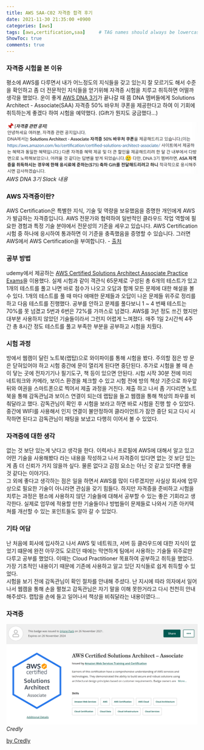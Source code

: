 ```yaml
---
title: AWS SAA-C02 자격증 합격 후기
date: 2021-11-30 21:35:00 +0900
categories: [aws]
tags: [aws,certification,saa]     # TAG names should always be lowercase
ShowToc: true
comments: true
---
```

  
### 자격증 시험을 본 이유
 평소에 AWS를 다루면서 내가 어느정도의 지식들을 갖고 있는지 잘 모르기도 해서 수준을 확인하고 좀 더 전문적인 지식들을 얻기위해 자격증 시험을 치루고 취득하면 어떨까 생각을 했었다. 운이 좋게 [AWS DNA 3기](https://parkinjong.github.io/posts/aws-dna-3%EA%B8%B0-%ED%9B%84%EA%B8%B0/)가 끝나갈 때 쯤 DNA 멤버들에게 Solutions Architect - Associate(SAA) 자격증 50% 바우처 쿠폰을 제공한다고 하여 이 기회에 취득하는게 좋겠다 하여 시험을 예약했다. (Gift가 뭔지도 궁금했다...)  
   

![Slack](saa-01.png)
_AWS DNA 3기 Slack 내용_
  
### AWS 자격증이란?
 AWS Certification은 특별한 지식, 기술 및 역량을 보유했음을 증명한 개인에게 AWS가 발급하는 자격증입니다. AWS 전문가와 협력하여 일반적인 클라우드 작업 역할에 필요한 경험과 특정 기술 분야에서 전문성의 기준을 세우고 있습니다. AWS Certification 시험 중 하나에 응시하여 통과하면 이 기준을 충족했음을 증명할 수 있습니다. 그러면 AWS에서 AWS Certification을 부여합니다.  - [출처](https://aws.amazon.com/ko/certification/certification-prep/?ch=cta&cta=header&p=2)
  
### 공부 방법
 udemy에서 제공하는 [AWS Certified Solutions Architect Associate Practice Exams](https://www.udemy.com/course/aws-certified-solutions-architect-associate-amazon-practice-exams-saa-c02/)을 이용했다. 실제 시험과 같이 객관식 65문제로 구성된 총 6개의 테스트가 있고 1개의 테스트를 풀고 나면 바로 점수가 나오고 오답과 함께 모든 문제에 대한 해설을 볼 수 있다. 1개의 테스트를 풀 때 마다 애매한 문제들과 오답이 나온 문제들 위주로 정리를 하고 다음 테스트를 진행했다. 공부를 안하고 문제를 풀다보니 1 ~ 4 번째 테스트는 70%를 못 넘겼고 5번과 6번은 72%를 가까스로 넘겼다. AWS를 3년 정도 쓰긴 했지만 대부분 사용하지 않았던 기술들이라서 그런지 어렵게 느껴졌다. 매주 1일 2시간씩 4주간 총 8시간 정도 테스트를 풀고 부족한 부분을 공부하고 시험을 치뤘다.  
  
### 시험 과정
 방에서 웹캠이 달린 노트북(랩탑)으로 와이파이를 통해 시험을 봤다. 주의할 점은 방 문은 닫혀있어야 하고 시험 중간에 문이 열리게 된다면 중단된다. 추가로 시험을 볼 때 손이 닿는 곳에 전자기기나 필기도구, 책 등이 있으면 안된다. 시헙 시작 30분 전에 미리 네트워크와 카메라, 보이스 환경을 체크할 수 있고 시험 전에 방의 책상 기준으로 좌우앞뒤와 여권을 스마트폰으로 찍어서 제출 과정을 거친다. 제출 하고 나서 좀 기다리면 노트북을 통해 감독관님과 보이스 연결이 되는데 랩탑을 들고 웹캠을 통해 책상의 좌우를 비춰달라고 했다. 감독관님이 확인 후 시험을 보라고 하면 바로 시험을 진행 할 수 있었다.  
 중간에 WIFI를 사용해서 인지 연결이 불안정하여 클라이언트가 잠깐 중단 되고 다시 시작하면 된다고 감독관님이 채팅을 보냈고 다행히 이어서 볼 수 있었다.   

### 자격증에 대한 생각
 없는 것 보단 있는게 낫다고 생각을 한다. 이력서나 프로필에 AWS에 대해서 알고 있고 어떤 기술을 사용해봤다 라는 내용을 작성하고 나서 자격증이 있다면 없는 것 보단 있는게 좀 더 신뢰가 가지 않을까 싶다. 물론 없다고 감점 요소는 아닌 것 같고 있다면 좋을 것 같다는 이야기다.  
 그 외에 좋다고 생각하는 점은 일을 하면서 AWS를 많이 다루겠지만 사실상 회사에 업무상으로 필요한 기술이 아니라면 관심을 갖기 힘들다. 하지만 자격증을 준비하고 시험을 치루는 과정은 평소에 사용하지 않던 기술들에 대해서 공부할 수 있는 좋은 기회라고 생각한다. 실제로 업무에 적용할 만한 기술들이나 방법들이 문제들로 나와서 기존 아키텍쳐를 개선할 수 있는 포인트들도 알아 갈 수 있었다. 
 
### 기타 여담
 난 처음에 회사에 입사하고 나서 AWS 및 네트워크, 서버 등 클라우드에 대한 지식이 없었기 떄문에 완전 아무것도 모르던 때에는 막연하게 팀에서 사용하는 기술들 위주로만 다루고 공부를 했었다. 이때는 Cloud Practitioner 목표하여 공부하고 취득을 했었다. 가장 기초적인 내용이기 때문에 기존에 사용하고 알고 있던 지식들로 쉽게 취득할 수 있었다.  
 시험을 보기 전에 감독관님이 확인 절차를 안내해 주셨다. 난 지시에 따라 의자에서 일어나서 웹캠을 통해 손을 펼쳤고 감독관님은 자기 말을 이해 못한거라고 다시 천천히 안내해주셨다. 랩탑을 손에 들고 일어나서 책상을 비춰달라는 내용이였다...
 
### 자격증
  
![SAA](saa-02.png)
_Credly_ 
  
[by Credly](https://www.credly.com/badges/c6f4f563-e1d1-438c-8668-56b34d32c614/public_url)